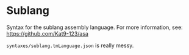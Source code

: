 # Sublang
Syntax for the sublang assembly language.
For more information, see: https://github.com/Kat9-123/asa

`syntaxes/sublang.tmLanguage.json` is really messy.
